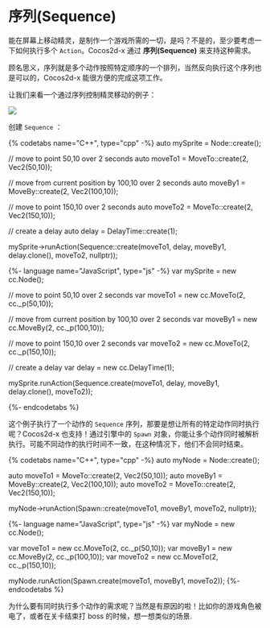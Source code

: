 # 序列(Sequence)

能在屏幕上移动精灵，是制作一个游戏所需的一切，是吗？不是的，至少要考虑一下如何执行多个 `Action`。Cocos2d-x 通过 __序列(Sequence)__ 来支持这种需求。

顾名思义，序列就是多个动作按照特定顺序的一个排列，当然反向执行这个序列也是可以的，Cocos2d-x 能很方便的完成这项工作。

让我们来看一个通过序列控制精灵移动的例子：

![](../../en/basic_concepts/basic_concepts-img/2_sequence_scaled.png "")

创建 `Sequence` ：

{% codetabs name="C++", type="cpp" -%}
auto mySprite = Node::create();

// move to point 50,10 over 2 seconds
auto moveTo1 = MoveTo::create(2, Vec2(50,10));

// move from current position by 100,10 over 2 seconds
auto moveBy1 = MoveBy::create(2, Vec2(100,10));

// move to point 150,10 over 2 seconds
auto moveTo2 = MoveTo::create(2, Vec2(150,10));

// create a delay
auto delay = DelayTime::create(1);

mySprite->runAction(Sequence::create(moveTo1, delay, moveBy1, delay.clone(),
moveTo2, nullptr));

{%- language name="JavaScript", type="js" -%}
var mySprite = new cc.Node();

// move to point 50,10 over 2 seconds
var moveTo1 = new cc.MoveTo(2, cc._p(50,10));

// move from current position by 100,10 over 2 seconds
var moveBy1 = new cc.MoveBy(2, cc._p(100,10));

// move to point 150,10 over 2 seconds
var moveTo2 = new cc.MoveTo(2, cc._p(150,10));

// create a delay
var delay = new cc.DelayTime(1);

mySprite.runAction(Sequence.create(moveTo1, delay, moveBy1, delay.clone(),
moveTo2));

{%- endcodetabs %}

这个例子执行了一个动作的 `Sequence` 序列，那要是想让所有的特定动作同时执行呢？Cocos2d-x 也支持！通过引擎中的 `Spawn` 对象，你能让多个动作同时被解析执行。可能不同动作的执行时间不一致，在这种情况下，他们不会同时结束。

{% codetabs name="C++", type="cpp" -%}
auto myNode = Node::create();

auto moveTo1 = MoveTo::create(2, Vec2(50,10));
auto moveBy1 = MoveBy::create(2, Vec2(100,10));
auto moveTo2 = MoveTo::create(2, Vec2(150,10));

myNode->runAction(Spawn::create(moveTo1, moveBy1, moveTo2, nullptr));

{%- language name="JavaScript", type="js" -%}
var myNode = new cc.Node();

var moveTo1 = new cc.MoveTo(2, cc._p(50,10));
var moveBy1 = new cc.MoveBy(2, cc._p(100,10));
var moveTo2 = new cc.MoveTo(2, cc._p(150,10));

myNode.runAction(Spawn.create(moveTo1, moveBy1, moveTo2));
{%- endcodetabs %}

为什么要有同时执行多个动作的需求呢？当然是有原因的啦！比如你的游戏角色被电了，或者在关卡结束打 boss 的时候，想一想类似的场景.
